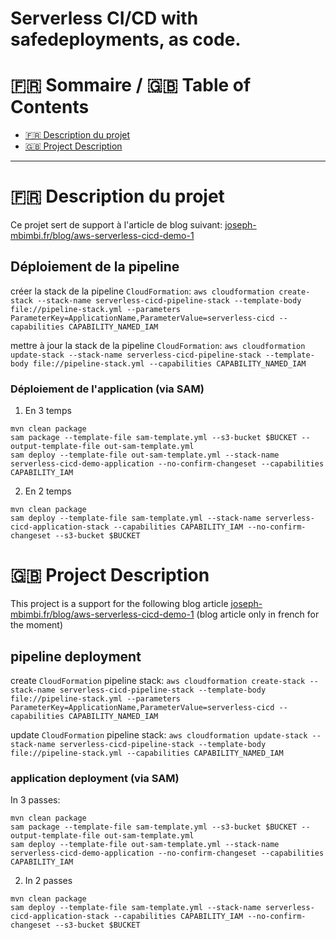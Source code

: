# Serverless CI/CD with safedeployments, as code.

:fr: Sommaire / :gb: Table of Contents
=================

<!--ts-->

- [:fr: Description du projet](#fr-description-du-projet)
- [:gb: Project Description](#gb-project-description)
  
---

# :fr: Description du projet

Ce projet sert de support à l'article de blog suivant: 
[joseph-mbimbi.fr/blog/aws-serverless-cicd-demo-1](joseph-mbimbi.fr/blog/aws-serverless-cicd-demo-1)

## Déploiement de la pipeline

créer la stack de la pipeline `CloudFormation`: `aws cloudformation create-stack --stack-name serverless-cicd-pipeline-stack --template-body file://pipeline-stack.yml --parameters ParameterKey=ApplicationName,ParameterValue=serverless-cicd --capabilities CAPABILITY_NAMED_IAM`

mettre à jour la stack de la pipeline `CloudFormation`: `aws cloudformation update-stack --stack-name serverless-cicd-pipeline-stack --template-body file://pipeline-stack.yml --capabilities CAPABILITY_NAMED_IAM`

### Déploiement de l'application (via SAM)

1. En 3 temps

```shell
mvn clean package
sam package --template-file sam-template.yml --s3-bucket $BUCKET --output-template-file out-sam-template.yml
sam deploy --template-file out-sam-template.yml --stack-name serverless-cicd-demo-application --no-confirm-changeset --capabilities CAPABILITY_IAM
```

2. En 2 temps

```shell
mvn clean package
sam deploy --template-file sam-template.yml --stack-name serverless-cicd-application-stack --capabilities CAPABILITY_IAM --no-confirm-changeset --s3-bucket $BUCKET
```

# :gb: Project Description

This project is a support for the following blog article 
[joseph-mbimbi.fr/blog/aws-serverless-cicd-demo-1](joseph-mbimbi.fr/blog/aws-serverless-cicd-demo-1) 
(blog article only in french for the moment)

## pipeline deployment

create `CloudFormation` pipeline stack: `aws cloudformation create-stack --stack-name serverless-cicd-pipeline-stack --template-body file://pipeline-stack.yml --parameters ParameterKey=ApplicationName,ParameterValue=serverless-cicd --capabilities CAPABILITY_NAMED_IAM`

update `CloudFormation` pipeline stack: `aws cloudformation update-stack --stack-name serverless-cicd-pipeline-stack --template-body file://pipeline-stack.yml --capabilities CAPABILITY_NAMED_IAM`

### application deployment (via SAM)

In 3 passes:

```shell
mvn clean package
sam package --template-file sam-template.yml --s3-bucket $BUCKET --output-template-file out-sam-template.yml
sam deploy --template-file out-sam-template.yml --stack-name serverless-cicd-demo-application --no-confirm-changeset --capabilities CAPABILITY_IAM
```

2. In 2 passes

```shell
mvn clean package
sam deploy --template-file sam-template.yml --stack-name serverless-cicd-application-stack --capabilities CAPABILITY_IAM --no-confirm-changeset --s3-bucket $BUCKET
```
